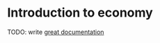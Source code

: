 # Introduction to economy

TODO: write [great documentation](http://jacobian.org/writing/what-to-write/)
